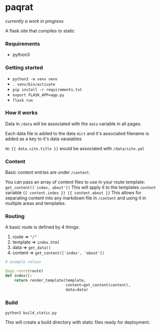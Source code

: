 # paqrat

_currently a work in progress_

A flask site that compiles to static

### Requirements

- python3

### Getting started

- `python3 -m venv venv`
- `. venv/bin/activate`
- `pip install -r requirements.txt`
- `export FLASK_APP=app.py`
- `flask run`

### How it works

Data in `/data` will be associated with the `data` variable in all pages.

Each data file is added to the data `dict` and it's associated filename is added as a key to it's data varaiables

ie: `{{ data.site.title }}` would be associated with `/data/site.yml`

### Content

Basic content entries are under `/content`.

You can pass an array of content files to use in your route template: `get_content(['index, about'])`
This will apply it to the templates `content` variable `{{ content.index }} {{ content.about }}`
This allows for separating content into any markdown file in `/content` and using it in multiple areas and templates.

### Routing

A basic route is defined by 4 things:

1. route => `"/"`
2. template => `index.html`
3. data => `get_data()`
4. content => `get_content(['index', 'about'])`

```python
# example values

@app.route(route)
def index():
    return render_template(template,
                           content=get_content(content),
                           data=data)
```


### Build

`python3 build_static.py`

This will create a build directory with static files ready for deployment.
